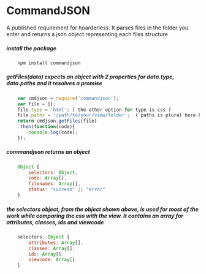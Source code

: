 # CommandJSON
A published requirement for hoarderless. It parses files in the folder you enter and returns a json object representing each files structure

##### install the package
```javascript
    npm install commandjson
```

##### getFiles(data) expects an object with 2 properties for data.type, data.paths and it resolves a promise
```javascript
    var cmdjson = require('commandjson');
    var file = {};
    file.type = 'html'; ( the other option for type is css )
    file.paths = '/path/to/your/view/folder';  ( paths is plural here but right now is only one string. will become an array of strings )
    return cmdjson.getFiles(file)
	.then(function(code){
	    console.log(code);
	});
```

##### commandjson returns an object
```javascript
    Object {
        selectors: Object,
        code: Array[],
        filenames: Array[],
        status: "success" || "error"
    }
```

##### the selectors object, from the object shown above, is used for most of the work while comparing the css with the view. It contains an array for attributes, classes, ids and viewcode
```javascript
    selectors: Object {
	    attributes: Array[],
	    classes: Array[],
	    ids: Array[],
	    viewcode: Array[]
	}
```